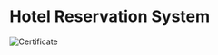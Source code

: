 # Hotel Reservation System
![Certificate](https://github.com/Harshji00001/Hotel-Reservation-System/assets/108262885/19079ecb-9131-4c43-8322-9a83ea525f3c)
